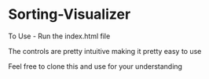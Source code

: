 # Sorting-Visualizer

To Use -
Run the index.html file 

The controls are pretty intuitive making it pretty easy to use

Feel free to clone this and use for your understanding
